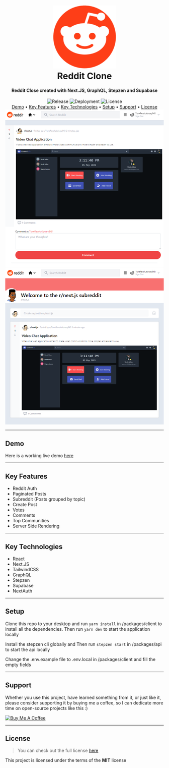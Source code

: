 <h1 align="center">
  <a href="https://expo.dev/@martstech/snapchat-clone/">
    <img width="200px" src="https://raw.githubusercontent.com/MartsTech/reddit-clone/main/images/logo.png" alt="Reddit Logo" />
  </a>
  <br />
  Reddit Clone
  <br />
</h1>

<h4 align="center">
   Reddit Close created with Next.JS, GraphQL, Stepzen and Supabase
</h4>

<div align="center">
   <img src="https://img.shields.io/github/v/release/MartsTech/reddit-clone" alt="Release" />
   <img src="https://vercelbadge.vercel.app/api/MartsTech/reddit-clone" alt="Deployment" />
   <img src="https://img.shields.io/github/license/MartsTech/reddit-clone" alt="License" />
</div>

<div align="center">
  <a href="#demo">Demo</a> •
  <a href="#key-features">Key Features</a> •
  <a href="#key-technologies">Key Technologies</a> •
  <a href="#setup">Setup</a> •
  <a href="#support">Support</a> •
  <a href="#license">License</a>
</div>

<img style="object-fit: contain" src="https://raw.githubusercontent.com/MartsTech/reddit-clone/main/images/post.png" alt="post" />
<img style="object-fit: contain" src="https://raw.githubusercontent.com/MartsTech/reddit-clone/main/images/subreddit.png" alt="subreddit" />

---

## Demo

Here is a working live demo [here](https://expo.dev/@martstech/snapchat-clone/)

---

## Key Features

- Reddit Auth
- Paginated Posts
- Subreddit (Posts grouped by topic)
- Create Post
- Votes
- Comments
- Top Communities
- Server Side Rendering

---

## Key Technologies

- React
- Next.JS
- TailwindCSS
- GraphQL
- Stepzen
- Supabase
- NextAuth

---

## Setup

Clone this repo to your desktop and run `yarn install` in /packages/client to install all the dependencies.
Then run `yarn dev` to start the application locally

Install the stepzen cli globally and 
Then run `stepzen start` in /packages/api to start the api locally

Change the .env.example file to .env.local in /packages/client and fill the empty fields

---

## Support

Whether you use this project, have learned something from it, or just like it, please consider supporting it by buying me a coffee, so I can dedicate more time on open-source projects like this :)

<a href="https://www.buymeacoffee.com/martstech" target="_blank">
  <img src="https://cdn.buymeacoffee.com/buttons/v2/default-yellow.png" alt="Buy Me A Coffee" height="60px" width="217px" />
</a>

---

## License

> You can check out the full license [here](https://github.com/MartsTech/reddit-clone/blob/main/LICENSE)

This project is licensed under the terms of the **MIT** license
